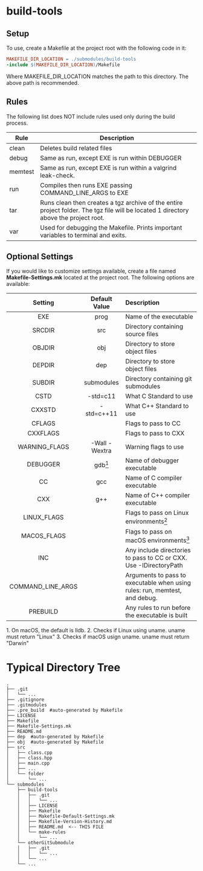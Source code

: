 # build-tools

## Setup
To use, create a Makefile at the project root with the following code in it:
```makefile
MAKEFILE_DIR_LOCATION = ./submodules/build-tools
-include $(MAKEFILE_DIR_LOCATION)/Makefile
```
Where MAKEFILE_DIR_LOCATION matches the path to this directory. The above path is recommended.

## Rules
The following list does NOT include rules used only during the build process.

| Rule    | Description                                                  |
| ------- | ------------------------------------------------------------ |
| clean   | Deletes build related files                                  |
| debug   | Same as run, except EXE is run within DEBUGGER               |
| memtest | Same as run, except EXE is run within a valgrind leak-check. |
| run     | Compiles then runs EXE passing COMMAND_LINE_ARGS to EXE      |
| tar     | Runs clean then creates a tgz archive of the entire project folder. The tgz file will be located 1 directory above the project root. |
| var     | Used for debugging the Makefile. Prints important variables to terminal and exits. |

## Optional Settings
If you would like to customize settings available, create a file named **Makefile-Settings.mk** located at the project root. The following options are available:

| Setting       | Default Value | Description                                     |
|:-------------:|:-------------:|:----------------------------------------------- |
| EXE           | prog          | Name of the executable                          |
| SRCDIR        | src           | Directory containing source files               |
| OBJDIR        | obj           | Directory to store object files                 |
| DEPDIR        | dep           | Directory to store object files                 |
| SUBDIR        | submodules    | Directory containing git submodules             |
| CSTD          | -std=c11      | What C Standard to use                          |
| CXXSTD        | -std=c++11   | What C++ Standard to use                        |
| CFLAGS        |               | Flags to pass to CC                             |
| CXXFLAGS      |               | Flags to pass to CXX                            |
| WARNING_FLAGS | -Wall -Wextra | Warning flags to use                            |
| DEBUGGER      | gdb[<sup>1</sup>](#reference-1) | Name of debugger executable   |
| CC            | gcc           | Name of C compiler executable                   |
| CXX           | g++           | Name of C++ compiler executable                 |
| LINUX_FLAGS   |               | Flags to pass on Linux environments[<sup>2</sup>](#reference-2) |
| MACOS_FLAGS   |               | Flags to pass on macOS environments[<sup>3</sup>](#reference-3) |
| INC           |               | Any include directories to pass to CC or CXX. Use -IDirectoryPath |
| COMMAND_LINE_ARGS |           | Arguments to pass to executable when using rules: run, memtest, and debug. |
| PREBUILD      |               | Any rules to run before the executable is built |
<a name="reference-1">1.</a> On macOS, the default is lldb.
<a name="reference-2">2.</a> Checks if Linux using uname. uname must return "Linux"
<a name="reference-3">3.</a> Checks if macOS usign uname. uname must return "Darwin"

# Typical Directory Tree
```
.
├── .git
│   └── ...
├── .gitignore
├── .gitmodules
├── .pre_build  #auto-generated by Makefile
├── LICENSE
├── Makefile
├── Makefile-Settings.mk
├── README.md
├── dep  #auto-generated by Makefile
├── obj  #auto-generated by Makefile
├── src
│   ├── class.cpp
│   ├── class.hpp
│   ├── main.cpp
│   ├── ...
│   └── folder
│       └── ...
└── submodules
    ├── build-tools
    │   ├── .git
    │   │   └── ...
    │   ├── LICENSE
    │   ├── Makefile
    │   ├── Makefile-Default-Settings.mk
    │   ├── Makefile-Version-History.md
    │   ├── README.md  <-- THIS FILE
    │   └── make-rules
    │       └── ...
    └── otherGitSubmodule
    │   ├── .git
    │   │   └── ...
    │   └── ...
    └── ...
```
